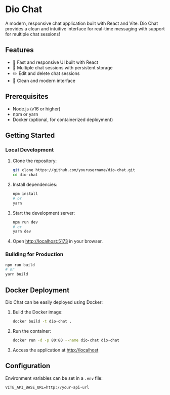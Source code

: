 # Dio Chat

A modern, responsive chat application built with React and Vite. Dio Chat provides a clean and intuitive interface for real-time messaging with support for multiple chat sessions!

## Features

- 🚀 Fast and responsive UI built with React
- 💬 Multiple chat sessions with persistent storage
- ✏️ Edit and delete chat sessions
- 🎨 Clean and modern interface

## Prerequisites

- Node.js (v16 or higher)
- npm or yarn
- Docker (optional, for containerized deployment)

## Getting Started

### Local Development

1. Clone the repository:
   ```bash
   git clone https://github.com/yourusername/dio-chat.git
   cd dio-chat
   ```

2. Install dependencies:
   ```bash
   npm install
   # or
   yarn
   ```

3. Start the development server:
   ```bash
   npm run dev
   # or
   yarn dev
   ```

4. Open [http://localhost:5173](http://localhost:5173) in your browser.

### Building for Production

```bash
npm run build
# or
yarn build
```

## Docker Deployment

Dio Chat can be easily deployed using Docker:

1. Build the Docker image:
   ```bash
   docker build -t dio-chat .
   ```

2. Run the container:
   ```bash
   docker run -d -p 80:80 --name dio-chat dio-chat
   ```

3. Access the application at [http://localhost](http://localhost)

## Configuration

Environment variables can be set in a `.env` file:

```env
VITE_API_BASE_URL=http://your-api-url
```
